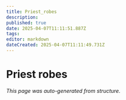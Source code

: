 ```yaml
---
title: Priest_robes
description: 
published: true
date: 2025-04-07T11:11:51.887Z
tags: 
editor: markdown
dateCreated: 2025-04-07T11:11:49.731Z
---
```


# Priest robes

*This page was auto-generated from structure.*